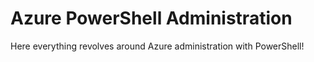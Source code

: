 # Azure PowerShell Administration
Here everything revolves around Azure administration with PowerShell!
